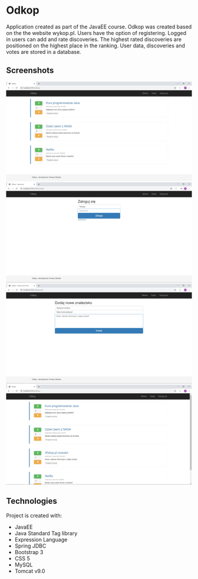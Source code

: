 # Odkop #
Application created as part of the JavaEE course. Odkop was created based on the the website wykop.pl.
Users have the option of registering. Logged in users can add and rate discoveries. 
The highest rated discoveries are positioned on the highest place in the ranking. User data, discoveries and votes are stored in a database.

##  Screenshots ##
![](./screenshots/odkop.jpg)
![](./screenshots/odkop_login.jpg)
![](./screenshots/odkop_add.jpg)
![](./screenshots/odkop2.jpg)

## Technologies ##
Project is created with:
- JavaEE
- Java Standard Tag library
- Expression Language
- Spring JDBC 
- Bootstrap 3
- CSS 5
- MySQL
- Tomcat v9.0
